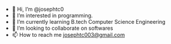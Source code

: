 - 👋 Hi, I’m @josephtc0
- 👀 I’m interested in programming.
- 🌱 I’m currently learning B.tech Computer Science Engineering
- 💞️ I’m looking to collaborate on softwares
- 📫 How to reach me josephtc003@gmail.com

<!---
josephtc0/josephtc0 is a ✨ special ✨ repository because its `README.md` (this file) appears on your GitHub profile.
You can click the Preview link to take a look at your changes.
--->
